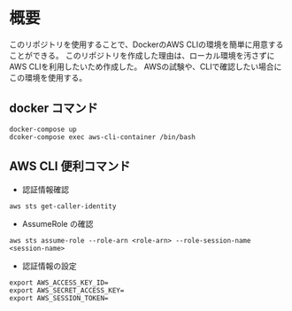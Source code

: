 # 概要

このリポジトリを使用することで、DockerのAWS CLIの環境を簡単に用意することができる。
このリポジトリを作成した理由は、ローカル環境を汚さずにAWS CLIを利用したいため作成した。
AWSの試験や、CLIで確認したい場合にこの環境を使用する。

## docker コマンド

```
docker-compose up
dcoker-compose exec aws-cli-container /bin/bash
```

## AWS CLI 便利コマンド

- 認証情報確認

```
aws sts get-caller-identity
```

- AssumeRole の確認

```
aws sts assume-role --role-arn <role-arn> --role-session-name <session-name>
```

- 認証情報の設定

```
export AWS_ACCESS_KEY_ID=
export AWS_SECRET_ACCESS_KEY=
export AWS_SESSION_TOKEN=
```
